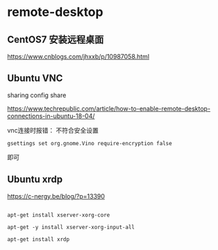 # remote-desktop    

##   CentOS7 安装远程桌面      
https://www.cnblogs.com/jhxxb/p/10987058.html    



##  Ubuntu VNC     
sharing config share    

https://www.techrepublic.com/article/how-to-enable-remote-desktop-connections-in-ubuntu-18-04/     


vnc连接时报错： 不符合安全设置  

```
gsettings set org.gnome.Vino require-encryption false    
```
即可



##  Ubuntu xrdp     


https://c-nergy.be/blog/?p=13390   

```

apt-get install xserver-xorg-core    

apt-get -y install xserver-xorg-input-all    

apt-get install xrdp

```   






